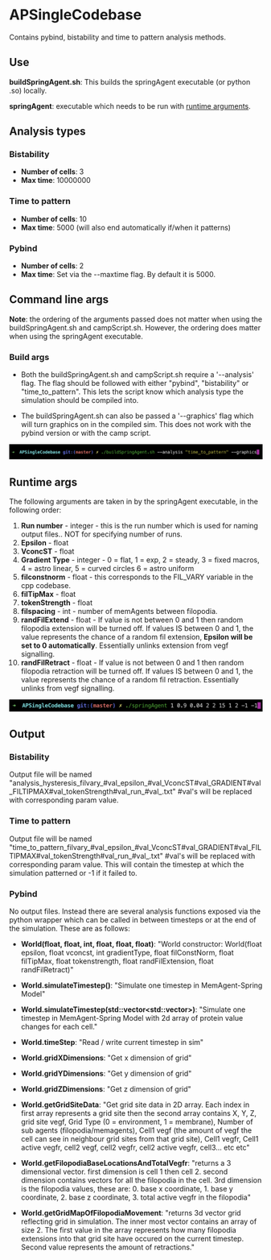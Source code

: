 # APSingleCodebase
Contains pybind, bistability and time to pattern analysis methods.

## Use
**buildSpringAgent.sh**: This builds the springAgent executable (or python .so) locally.

**springAgent**: executable which needs to be run with [runtime arguments](##runtime-args).

## Analysis types

### Bistability
- **Number of cells**: 3
- **Max time**: 10000000

### Time to pattern
- **Number of cells**: 10
- **Max time**: 5000 (will also end automatically if/when it patterns)

### Pybind
- **Number of cells**: 2
- **Max time**: Set via the --maxtime flag. By default it is 5000.


## Command line args
**Note**: the ordering of the arguments passed does not matter when using the buildSpringAgent.sh and campScript.sh. However, the ordering does matter when using the springAgent executable.

### Build args
- Both the buildSpringAgent.sh and campScript.sh require a '--analysis' flag. The flag should be followed with either "pybind", "bistability" or "time_to_pattern". This lets the script know which analysis type the simulation should be compiled into.

- The buildSpringAgent.sh can also be passed a '--graphics' flag which will turn graphics on in the compiled sim. This does not work with the pybind version or with the camp script.

![buildscript with args](/docs/buildscript_graphics.png?raw=true)

## Runtime args
The following arguments are taken in by the springAgent executable, in the following order:
1. **Run number** - integer - this is the run number which is used for naming output files.. NOT for specifying number of runs.
2. **Epsilon** - float
3. **VconcST** - float
4. **Gradient Type** - integer - 0 = flat, 1 = exp, 2 = steady, 3 = fixed macros, 4 = astro linear, 5 = curved circles 6 = astro uniform
5. **filconstnorm** - float - this corresponds to the FIL_VARY variable in the cpp codebase.
6. **filTipMax** - float
7. **tokenStrength** - float
8. **filspacing** - int - number of memAgents between filopodia.
9. **randFilExtend** - float - If value is not between 0 and 1 then random filopodia extension will be turned off. If values IS between 0 and 1, the value represents the chance of a random fil extension, **Epsilon will be set to 0 automatically**. Essentially unlinks extension from vegf signalling.
10. **randFilRetract** - float - If value is not between 0 and 1 then random filopodia retraction will be turned off. If values IS between 0 and 1, the value represents the chance of a random fil retraction. Essentially unlinks from vegf signalling.

![spring agent executable with args](/docs/springAgent_executable_args.png?raw=true)

## Output

### Bistability
Output file will be named "analysis_hysteresis_filvary_#val_epsilon_#val_VconcST#val_GRADIENT#val_FILTIPMAX#val_tokenStrength#val_run_#val_.txt" #val's will be replaced with corresponding param value.

### Time to pattern
Output file will be named "time_to_pattern_filvary_#val_epsilon_#val_VconcST#val_GRADIENT#val_FILTIPMAX#val_tokenStrength#val_run_#val_.txt" #val's will be replaced with corresponding param value. This will contain the timestep at which the simulation patterned or -1 if it failed to.

### Pybind

No output files. Instead there are several analysis functions exposed via the python wrapper which can be called in between timesteps or at the end of the simulation. These are as follows:

 - **World(float, float, int, float, float, float)**: "World constructor: World(float epsilon, float vconcst, int gradientType, float filConstNorm, float filTipMax, float tokenstrength, float randFilExtension, float randFilRetract)"
 
 - **World.simulateTimestep()**: "Simulate one timestep in MemAgent-Spring Model"
 
 - **World.simulateTimestep(std::vector<std::vector<float>>)**: "Simulate one timestep in MemAgent-Spring Model with 2d array of protein value changes for each cell."
 
 - **World.timeStep**: "Read / write current timestep in sim"
 
 - **World.gridXDimensions**: "Get x dimension of grid"
 
 - **World.gridYDimensions**: "Get y dimension of grid"
 
 - **World.gridZDimensions**: "Get z dimension of grid"
 
 - **World.getGridSiteData**: "Get grid site data in 2D array. Each index in first array represents a grid site then the second array contains X, Y, Z, grid site vegf, Grid Type (0 = environment, 1 = membrane), Number of sub agents (filopodia/memagents), Cell1 vegf (the amount of vegf the cell can see in neighbour grid sites from that grid site), Cell1 vegfr, Cell1 active vegfr, cell2 vegf, cell2 vegfr, cell2 active vegfr, cell3... etc etc"
 
 - **World.getFilopodiaBaseLocationsAndTotalVegfr**: "returns a 3 dimensional vector. first dimension is cell 1 then cell 2. second dimension contains vectors for all the filopodia in the cell. 3rd dimension is the filopodia values, these are: 0. base x coordinate, 1. base y coordinate, 2. base z coordinate, 3. total active vegfr in the filopodia"
 
 - **World.getGridMapOfFilopodiaMovement**: "returns 3d vector grid reflecting grid in simulation. The inner most vector contains an array of size 2. The first value in the array represents how many filopodia extensions into that grid site have occured on the current timestep. Second value represents the amount of retractions."
